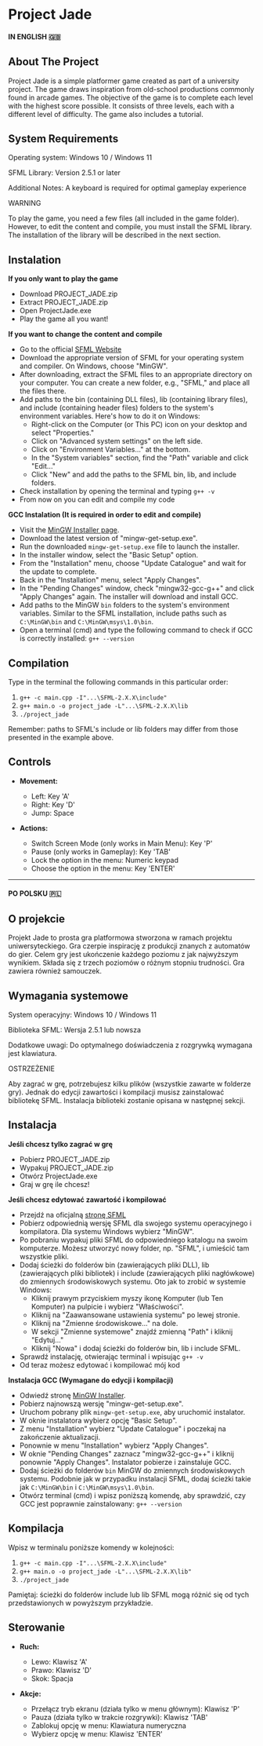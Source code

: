 # Project Jade
#### IN ENGLISH :uk:
## About The Project 
Project Jade is a simple platformer game created as part of a university project. The game draws inspiration from old-school productions commonly found in arcade games. The objective of the game is to complete each level with the highest score possible. It consists of three levels, each with a different level of difficulty. The game also includes a tutorial.
## System Requirements
Operating system: Windows 10 / Windows 11

SFML Library: Version 2.5.1 or later

Additional Notes: A keyboard is required for optimal gameplay experience

WARNING

To play the game, you need a few files (all included in the game folder). However, to edit the content and compile, you must install the SFML library. The installation of the library will be described in the next section.

## Instalation
**If you only want to play the game**
   - Download PROJECT_JADE.zip
   - Extract PROJECT_JADE.zip
   - Open ProjectJade.exe
   - Play the game all you want!

**If you want to change the content and compile**
  -  Go to the official [SFML Website](https://www.sfml-dev.org/download.php)
  -  Download the appropriate version of SFML for your operating system and compiler. On Windows, choose "MinGW".
  -  After downloading, extract the SFML files to an appropriate directory on your computer. You can create a new folder, e.g., "SFML," and place all the files there.
  -  Add paths to the bin (containing DLL files), lib (containing library files), and include (containing header files) folders to the system's environment variables. Here's how to do it on Windows:
     - Right-click on the Computer (or This PC) icon on your desktop and select "Properties."
     - Click on "Advanced system settings" on the left side.
     - Click on "Environment Variables..." at the bottom.
     - In the "System variables" section, find the "Path" variable and click "Edit..."
     - Click "New" and add the paths to the SFML bin, lib, and include folders.
  - Check installation by opening the terminal and typing ```g++ -v```
  - From now on you can edit and compile my code

**GCC Instalation (It is required in order to edit and compile)**
   - Visit the [MinGW Installer page](https://osdn.net/projects/mingw/).
   -  Download the latest version of "mingw-get-setup.exe".
   -  Run the downloaded `mingw-get-setup.exe` file to launch the installer.
   -  In the installer window, select the "Basic Setup" option.
   -  From the "Installation" menu, choose "Update Catalogue" and wait for the update to complete.
   -  Back in the "Installation" menu, select "Apply Changes".
   -  In the "Pending Changes" window, check "mingw32-gcc-g++" and click "Apply Changes" again. The installer will download and install GCC.
   -  Add paths to the MinGW `bin` folders to the system's environment variables. Similar to the SFML installation, include paths such as `C:\MinGW\bin` and `C:\MinGW\msys\1.0\bin`.
   -  Open a terminal (cmd) and type the following command to check if GCC is correctly installed: ```g++ --version```
   
## Compilation
Type in the terminal the following commands in this particular order:
   1. ```g++ -c main.cpp -I"...\SFML-2.X.X\include"```
   2. ```g++ main.o -o project_jade -L"...\SFML-2.X.X\lib```
   3. ```./project_jade```

Remember: paths to SFML's include or lib folders may differ from those presented in the example above.
   
## Controls
- **Movement:**
  - Left: Key 'A'
  - Right: Key 'D'
  - Jump: Space

- **Actions:**
  - Switch Screen Mode (only works in Main Menu): Key 'P'
  - Pause (only works in Gameplay): Key 'TAB'
  - Lock the option in the menu: Numeric keypad
  - Choose the option in the menu: Key 'ENTER'
 
---

#### PO POLSKU :poland:
## O projekcie
Projekt Jade to prosta gra platformowa stworzona w ramach projektu uniwersyteckiego. Gra czerpie inspirację z produkcji znanych z automatów do gier. Celem gry jest ukończenie każdego poziomu z jak najwyższym wynikiem. Składa się z trzech poziomów o różnym stopniu trudności. Gra zawiera również samouczek.

## Wymagania systemowe
System operacyjny: Windows 10 / Windows 11

Biblioteka SFML: Wersja 2.5.1 lub nowsza

Dodatkowe uwagi: Do optymalnego doświadczenia z rozgrywką wymagana jest klawiatura.

OSTRZEŻENIE

Aby zagrać w grę, potrzebujesz kilku plików (wszystkie zawarte w folderze gry). Jednak do edycji zawartości i kompilacji musisz zainstalować bibliotekę SFML. Instalacja biblioteki zostanie opisana w następnej sekcji.

## Instalacja
**Jeśli chcesz tylko zagrać w grę**
   - Pobierz PROJECT_JADE.zip
   - Wypakuj PROJECT_JADE.zip
   - Otwórz ProjectJade.exe
   - Graj w grę ile chcesz!

**Jeśli chcesz edytować zawartość i kompilować**
  - Przejdź na oficjalną [stronę SFML](https://www.sfml-dev.org/download.php)
  - Pobierz odpowiednią wersję SFML dla swojego systemu operacyjnego i kompilatora. Dla systemu Windows wybierz "MinGW".
  - Po pobraniu wypakuj pliki SFML do odpowiedniego katalogu na swoim komputerze. Możesz utworzyć nowy folder, np. "SFML", i umieścić tam wszystkie pliki.
  - Dodaj ścieżki do folderów bin (zawierających pliki DLL), lib (zawierających pliki bibliotek) i include (zawierających pliki nagłówkowe) do zmiennych środowiskowych systemu. Oto jak to zrobić w systemie Windows:
     - Kliknij prawym przyciskiem myszy ikonę Komputer (lub Ten Komputer) na pulpicie i wybierz "Właściwości".
     - Kliknij na "Zaawansowane ustawienia systemu" po lewej stronie.
     - Kliknij na "Zmienne środowiskowe..." na dole.
     - W sekcji "Zmienne systemowe" znajdź zmienną "Path" i kliknij "Edytuj..."
     - Kliknij "Nowa" i dodaj ścieżki do folderów bin, lib i include SFML.
  - Sprawdź instalację, otwierając terminal i wpisując ```g++ -v```
  - Od teraz możesz edytować i kompilować mój kod

**Instalacja GCC (Wymagane do edycji i kompilacji)**
   - Odwiedź stronę [MinGW Installer](https://osdn.net/projects/mingw/).
   - Pobierz najnowszą wersję "mingw-get-setup.exe".
   - Uruchom pobrany plik `mingw-get-setup.exe`, aby uruchomić instalator.
   - W oknie instalatora wybierz opcję "Basic Setup".
   - Z menu "Installation" wybierz "Update Catalogue" i poczekaj na zakończenie aktualizacji.
   - Ponownie w menu "Installation" wybierz "Apply Changes".
   - W oknie "Pending Changes" zaznacz "mingw32-gcc-g++" i kliknij ponownie "Apply Changes". Instalator pobierze i zainstaluje GCC.
   - Dodaj ścieżki do folderów `bin` MinGW do zmiennych środowiskowych systemu. Podobnie jak w przypadku instalacji SFML, dodaj ścieżki takie jak `C:\MinGW\bin` i `C:\MinGW\msys\1.0\bin`.
   - Otwórz terminal (cmd) i wpisz poniższą komendę, aby sprawdzić, czy GCC jest poprawnie zainstalowany: ```g++ --version```

## Kompilacja
Wpisz w terminalu poniższe komendy w kolejności:
   1. ```g++ -c main.cpp -I"...\SFML-2.X.X\include"```
   2. ```g++ main.o -o project_jade -L"...\SFML-2.X.X\lib"```
   3. ```./project_jade```

Pamiętaj: ścieżki do folderów include lub lib SFML mogą różnić się od tych przedstawionych w powyższym przykładzie.

## Sterowanie
- **Ruch:**
  - Lewo: Klawisz 'A'
  - Prawo: Klawisz 'D'
  - Skok: Spacja

- **Akcje:**
  - Przełącz tryb ekranu (działa tylko w menu głównym): Klawisz 'P'
  - Pauza (działa tylko w trakcie rozgrywki): Klawisz 'TAB'
  - Zablokuj opcję w menu: Klawiatura numeryczna
  - Wybierz opcję w menu: Klawisz 'ENTER'
